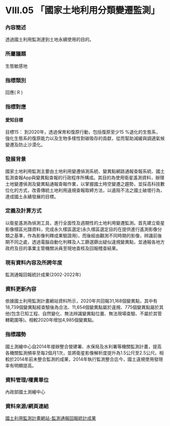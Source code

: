 # VIII.05 「國家土地利用分類變遷監測」

<script type="text/javascript" src="http://cdn.mathjax.org/mathjax/latest/MathJax.js?config=TeX-AMS-MML_HTMLorMML"></script>

### 內容簡述
透過國土利用監測達到土地永續使用的目的。

### 所屬議題
生態敏感地
### 指標類別
回應( R )
### 指標對應
#### 愛知目標
目標15：
到2020年，透過保育和復原行動，包括復原至少15 %退化的生態系，強化生態系的復原能力以及生物多樣性對碳吸存的貢獻，從而幫助減緩與調適氣候變遷及防止沙漠化。
### 發展背景
國家土地利用監測主要由土地利用變遷偵測系統、變異點網路通報查報系統、國土監測查報App與變異點查報的行政程序所構成。其目的為使用衛星遙測資料，辦理土地變遷偵測及變異點通報查報作業，以掌握國土時空變遷之趨勢，並採高科技數位化的方式，改善傳統土地利用違規查報取締方法，以遏阻不法之國土破壞行為，達成國土永續發展的目標。
### 定義及計算方式
以衛星遙測為偵測工具，進行全面性及週期性的土地利用變遷監測。首先建立衛星影像樣區光譜資料，完成永久樣區選定(永久樣區選定目的在提供進行遙測影像分類之基準，作為影像判釋成果驗證用)，而後經由觀測不同時期的影像，辨識前後期不同之處，透過電腦自動化判釋及人工篩選篩出疑似違規變異點，並通報各地方政府及目的事業主管機關派員至現地查核及回報稽查結果。
### 現有資料內容及所跨年度
監測通報回報統計成果(2002-2022年)
### 資料更新內容
依據國土利用監測計畫網站資料所示，2020年共回報31,168個變異點，其中有18,739個變異點經查驗後為合法、11,654個變異點屬於違規、775個變異點屬於其他(包含已知工程、自然變化、無法辨識變異點位置、無法現場查驗、不屬於其管轄範圍等)。相較2020年增加4,985個變異點。
### 指標趨勢
國土測繪中心自2014年接辦整合營建署、水保局及水利署等機關監測計畫，提高各機關監測頻率至每2個月1次，並將衛星影像解析度提升為1.5公尺至2.5公尺。相較於2014年前未整合監測的成果，2014年執行監測整合迄今，國土違規使用發現率有明顯提高。
### 資料管理/權責單位
內政部國土測繪中心
### 資料來源/網頁連結
[國土利用監測計畫網站-監測通報回報統計成果](https://landchg.tcd.gov.tw/Module/RWD/Web/pub_result.aspx)